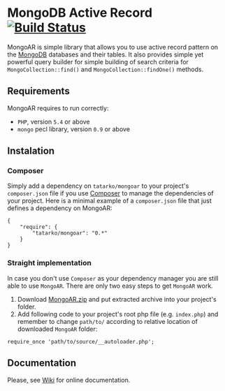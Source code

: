 # MongoDB Active Record [![Build Status](https://travis-ci.org/tatarko/MongoAR.png?branch=master)](https://travis-ci.org/tatarko/MongoAR)

MongoAR is simple library that allows you to use active record pattern on the [MongoDB](http://www.mongodb.org) databases and their tables. It also provides simple yet powerful query builder for simple building of search criteria for `MongoCollection::find()` and `MongoCollection::findOne()` methods.

## Requirements

MongoAR requires to run correctly:

- `PHP`, version `5.4` or above
- `mongo` pecl library, version `0.9` or above

## Instalation

### Composer

Simply add a dependency on `tatarko/mongoar` to your project's `composer.json` file if you use [Composer](http://getcomposer.org) to manage the dependencies of your project. Here is a minimal example of a `composer.json` file that just defines a dependency on MongoAR:

```
{
	"require": {
		"tatarko/mongoar": "0.*"
	}
}
```

### Straight implementation

In case you don't use `Composer` as your dependency manager you are still able to use `MongoAR`. There are only two easy steps  to get `MongoAR` work.

1.  Download [MongoAR.zip](https://github.com/tatarko/MongoAR/archive/master.zip) and put extracted archive into your project's folder.
2. Add following code to your project's root php file (e.g. `index.php`) and remember to change `path/to/` according to relative location of downloaded `MongoAR` folder:

```
require_once 'path/to/source/__autoloader.php';
```

## Documentation

Please, see [Wiki](https://github.com/tatarko/MongoAR/wiki) for online documentation.
